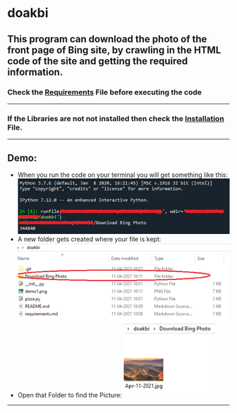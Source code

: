 #  doakbi
This program can download the photo of the front page of Bing site, by crawling in the HTML code of the site and getting the required information.
------------------------------------------------------
### Check the [Requirements](requirements.md) File before executing the code
------------------------------------------------------
### If the Libraries are not not installed then check the [Installation](Installation.md) File.
-------------------------------------------------------
## Demo:
- When you run the code on your terminal you will get something like this:
![](demo1.png)
- A new folder gets created where your file is kept:
![](demo2.png)
- Open that Folder to find the Picture:
![](demo3.png)
-------------------------------------------------------

